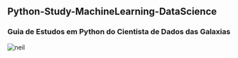 ## Python-Study-MachineLearning-DataScience

### Guia de Estudos em Python do Cientista de Dados das Galaxias
![neil](https://media.giphy.com/media/3o7TKSjRrfIPjeiVyM/giphy.gif)
